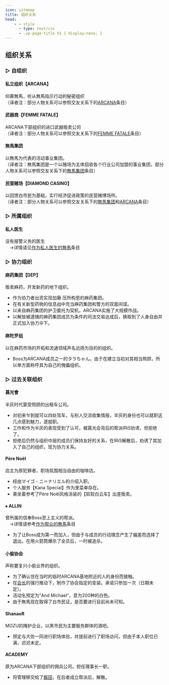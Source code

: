 ```yaml
---
icon: sitemap
title: 组织关系
head:
    - - style
      - type: text/css
      - .vp-page-title h1 { display:none; }
---
```

## <div class="text-bg-grey"> 组织关系 <i class="fa-solid fa-sitemap" style="color: lightSteelblue"></i></div>
### <div class="text-bg-blue"> ▷ 自组织 </div>

#### <span class="underline-blue"><i class="fa-solid fa-moon"></i> 私立组织【ARCANA】</span>
仰慕無馬，听从無馬指示行动的秘密组织 <br>
<span style="color:var(--vp-c-text-mute)">（译者注：部分人物关系可以参照交友关系下的<a href="./friendship/self/arcana.html">ARCANA</a>条目）</span>

#### <span class="underline-blue"><i class="fa-solid fa-gun"></i> 武器商【FEMME FATALE】</span>
ARCANA下部组织的进口武器贩卖公司 <br>
<span style="color:var(--vp-c-text-mute)">（译者注：部分人物关系可以参照交友关系下的<a href="./friendship/self/femme-fatale.html">FEMME FATALE</a>条目）</span>

#### <span class="underline-blue"><i class="fa-solid fa-crown"></i> 無馬集团&ensp;</span>
以無馬为代表的活动事业集团。 <br>
<span style="color:var(--vp-c-text-mute)">（译者注：無馬集团是一个以赌场为主体招收各个行业公司加盟的事业集团，部分人物关系可以参照交友关系下的<a href="./friendship/self/nsm-group.html">無馬集团</a>条目）</span>

#### <span class="underline-blue"><i class="fa-solid fa-gem"></i> 民营赌场【DIAMOND CASINO】</span>
以回馈白市民为基础，实行经济促进政策的民营赌博场所。 <br>
<span style="color:var(--vp-c-text-mute)">（译者注：部分人物关系可以参照交友关系下的<a href="./friendship/self/nsm-group.html">無馬集团</a>和<a href="./friendship/self/arcana.html">ARCANA</a>条目）</span>
<br>

### <div class="text-bg-blue"> ▷ 所属组织 </div>

#### <span class="underline-blue"><i class="fa-solid fa-stethoscope"></i> 私人医生&ensp;</span>
没有报警义务的医生 <br>
&emsp;→详情请见[作为私人医生的無馬](./index.html#▷-作为私人医生的無馬)条目
<br>

### <div class="text-bg-blue"> ▷ 协力组织 </div>

#### <span class="underline-blue"><i class="fa-solid fa-flask"></i> 麻药集团【DEP】</span>
<div>
<CollapsableText label="> 剧情" margin="20px 0 0 0">
  <div class="collapsed-border">
    <div style="margin-bottom:10px">贩卖麻药，开发新药的地下组织。</div>
    <ul>
      <li>作为协力者出资实现<Anchor href="katou">加藤 压</Anchor>所构思的麻药集团。</li>
      <li>在有关新型药物的信息战中充当麻药集团和警方的双面间谍。</li>
      <li>以来自麻药集团的护卫委托为契机，ARCANA实施了大规模作战。</li>
      <li>以解放被逮捕的麻药集团成员为条件的司法交易达成后，换取到了人身自由并正式加入协力伞下。</li>
    </ul>
  </div>
</CollapsableText>
</div>

#### <span class="underline-blue"><i class="fa-solid fa-cannabis"></i> 麻陀罗组&ensp;</span>
<div>
<CollapsableText label="> 剧情" margin="20px 0 0 0">
  <div class="collapsed-border">
    <div style="margin-bottom:10px">
      以在麻药市场的开拓和流通领域声名远扬为目的的组织。<br>
    </div>
    <ul>
      <li>Boss为ARCANA成员之一的<Anchor href="tarachan">タラちゃん</Anchor>。由于在建立当初对其相当照顾，所以单方面称呼其为自己的傀儡组织。</li>
    </ul>
  </div>
</CollapsableText>
</div>

### <div class="text-bg-blue"> ▷ 过去关联组织 </div>
#### <span class="underline-blue"><i class="fa-solid fa-car"></i> 菖光會&ensp;</span>
<div>
<CollapsableText label="> 剧情" margin="20px 0 0 0">
  <div class="collapsed-border">
    <div style="margin-bottom:10px">半灰时代蒙受照顾的出租车公司。</div>
    <ul>
      <li>对初来乍到就可以四处驾车，与别人交流收集情报，半灰的身份也可以就职这几点感到魅力，遂就职。</li>
      <li>工作和作为半灰的表现受到了认可，被菖光会背后的帮派<Anchor href="iris">IRiS</Anchor>劝诱，但拒绝了。</li>
      <li>拒绝后仍然与组织中层的成员们保持友好的关系，在<Anchor href="iris">IRiS</Anchor>解散后，劝诱了其加入了自己的组织，现为协力关系。</li>
    </ul>
  </div>  
</CollapsableText>
</div>

#### <span class="underline-blue"><i class="fa-solid fa-mug-hot"></i> Père Noël&ensp;</span>
<div>
<CollapsableText label="> 剧情" margin="20px 0 0 0">
  <div class="collapsed-border">
  <div style="margin-bottom:10px">店主为原犯罪者，职场氛围相当自由的咖啡店。</div>
    <ul>
      <li>经由<Anchor href="narieru">マイゴ・ニ＝ナリエル</Anchor>的介绍入职。</li>
      <li>个人服务【Kana Special】作为里菜单存在。</li>
      <li>乘坐着参考了Père Noël风格涂装的【软软白云车】出差贩卖。</li>
    </ul>
  </div>
</CollapsableText>
</div>

#### <span class="underline-blue">♠️ ALLIN&ensp;</span>
<div>
<CollapsableText label="> 剧情" margin="20px 0 0 0">
  <div class="collapsed-border">
    <div style="margin-bottom:10px">
      曾所属的信奉Boss至上主义的帮派。<br>
      &emsp;→详情请参考<a href="./index.html#▷-作为帮众的無馬">作为帮众的無馬</a>条目
    </div>
    <ul>
      <li>为了让Boss成为第一而加入，但由于与成员的行动理念产生了偏差而选择了退出。在用火箭筒爆杀了全员后，一时被追杀。</li>
    </ul>
  </div>
</CollapsableText>
</div>

#### <span class="underline-blue"><i class="fa-solid fa-face-surprise"></i> 小偷协会&ensp;</span>
<div>
<CollapsableText label="> 剧情" margin="20px 0 0 0">
  <div class="collapsed-border">
    <div style="margin-bottom:10px">声称要复兴小偷业界的组织。</div>
    <ul>
      <li>为了确认住在当时的临时<Anchor href="arcana">ARCANA</Anchor>基地附近的人的身份而接触。</li>
      <li>在<a href="#" title="音鳴 ミックス">会长</a>的强行推动下，制作了协会指定的变装。承诺只参加一次（日期未定）。</li>
      <li>活动名预定为”And Michael“，意为200种的白色。</li>
      <li>由于無馬现在取得了白市民证，是否要进行目前尚未可知。</li>
    </ul>
  </div>
</CollapsableText>
</div>

#### <span class="underline-blue"><i class="fa-solid fa-champagne-glasses"></i> ShanaoR&ensp;</span>
<div>
<CollapsableText label="> 剧情" margin="20px 0 0 0">
  <div class="collapsed-border">
    <div style="margin-bottom:10px">
      <Anchor href="mozu">MOZU</Anchor>的掩护企业，以黑市民为主要服务群体的酒吧。
    </div>
    <ul>
      <li>预定与<Anchor href="taisa">大佐</Anchor>一同进行职场体验，并提前进行了职场访问，但由于本人职位已满，迟迟未定。</li>
    </ul>
  </div>
</CollapsableText>
</div>

#### <span class="underline-blue"><i class="fa-solid fa-person-rifle"></i> ACADEMY&ensp;</span>
<div>
<CollapsableText label="> 剧情" margin="20px 0 0 0">
  <div class="collapsed-border">
    <div style="margin-bottom:10px">
      原为<Anchor href="arcana">ARCANA</Anchor>下部组织的佣兵公司。担任理事长一职。</div>
    <ul>
      <li>将管理移交给了<a href="#" title="飯田 けんつ">飯田</a>，在后者成立帮派后，解散。</li>
    </ul>
  </div>
</CollapsableText>
</div>

<br>